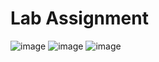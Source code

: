 # Lab Assignment

![image](https://github.com/abhinab-choudhury/Programming_Assignment_2_SEM_1/assets/132006996/3e51cc94-b657-4aa1-ac4e-94db3b10f6e6)
![image](https://github.com/abhinab-choudhury/Programming_Assignment_2_SEM_1/assets/132006996/e5aed843-d33c-4726-8555-9c0ef0beef4a)
![image](https://github.com/abhinab-choudhury/Programming_Assignment_2_SEM_1/assets/132006996/148fb2f6-e2c9-4f7f-aa36-dac0a996e995)
